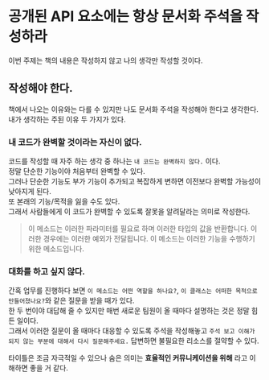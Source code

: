 # 공개된 API 요소에는 항상 문서화 주석을 작성하라
이번 주제는 책의 내용은 작성하지 않고 나의 생각만 작성할 것이다. <br>

## 작성해야 한다.
책에서 나오는 이유와는 다를 수 있지만 나도 문서화 주석을 작성해야 한다고 생각한다. <br>
내가 생각하는 주된 이유 두 가지가 있다. <br>

### 내 코드가 완벽할 것이라는 자신이 없다.
코드를 작성할 때 자주 하는 생각 중 하나는 `내 코드는 완벽하지 않다.` 이다. <br>
정말 단순한 기능이야 처음부터 완벽할 수 있다. <br>
그러나 단순한 기능도 부가 기능이 추가되고 복잡하게 변하면 이전보다 완벽할 가능성이 낮아지게 된다. <br>
또 본래의 기능/목적을 잃을 수도 있다. <br>
그래서 사람들에게 이 코드가 완벽할 수 있도록 잘못을 알려달라는 의미로 작성한다. <br> 

> 이 메소드는 이러한 파라미터를 필요로 하며 이러한 타입의 값을 반환합니다. 이러한 경우에는 이러한 예외가 전달됩니다.
> 이 메소드는 이러한 기능을 수행하기 위한 메소드입니다.

### 대화를 하고 싶지 않다.
간혹 업무를 진행하다 보면 `이 메소드는 어떤 역할을 하나요?`, `이 클래스는 어떠한 목적으로 만들어졌나요?`와 같은 질문을 받을 때가 있다. <br>
한 두 번이야 대답해 줄 수 있지만 매번 새로운 팀원이 올 때마다 설명하는 것은 정말 힘든 일이다. <br>
그래서 이러한 질문이 올 때마다 대응할 수 있도록 주석을 작성해놓고 `주석 보고 이해가 되지 않는 부분에 대해서 다시 질문해주세요.` 답변하면 불필요한 리소스를 절약할 수 있다. <br>

타이틀은 조금 자극적일 수 있으나 숨은 의미는 **효율적인 커뮤니케이션을 위해** 라고 이해하면 좋을 거 같다. <br>